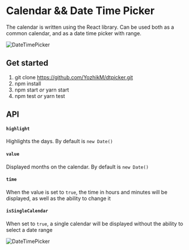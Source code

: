 # Calendar && Date Time Picker

The calendar is written using the React library. Can be used both as a common calendar, and as a date time picker with range.

![DateTimePicker](http://mysolaris.xyz/%D0%A1%D0%BD%D0%B8%D0%BC%D0%BE%D0%BA%20%D1%8D%D0%BA%D1%80%D0%B0%D0%BD%D0%B0%202017-10-16%20%D0%B2%204.26.32%20%D0%9F%D0%9F.png)


## Get started

1. git clone https://github.com/YozhikM/dtpicker.git
2. npm install
3. npm start *or* yarn start
4. npm test *or* yarn test

## API

#### `highlight`
Highlights the days. By default is `new Date()`

#### `value`
Displayed months on the calendar. By default is `new Date()`

#### `time`
When the value is set to `true`, the time in hours and minutes will be displayed, as well as the ability to change it

#### `isSingleCalendar`
When set to `true`, a single calendar will be displayed without the ability to select a date range

![DateTimePicker](http://mysolaris.xyz/single.png)
